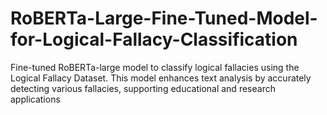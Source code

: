 # RoBERTa-Large-Fine-Tuned-Model-for-Logical-Fallacy-Classification
Fine-tuned RoBERTa-large model to classify logical fallacies using the Logical Fallacy Dataset. This model enhances text analysis by accurately detecting various fallacies, supporting educational and research applications
